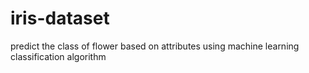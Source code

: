 # iris-dataset
predict the class of flower based on attributes using machine learning classification algorithm
